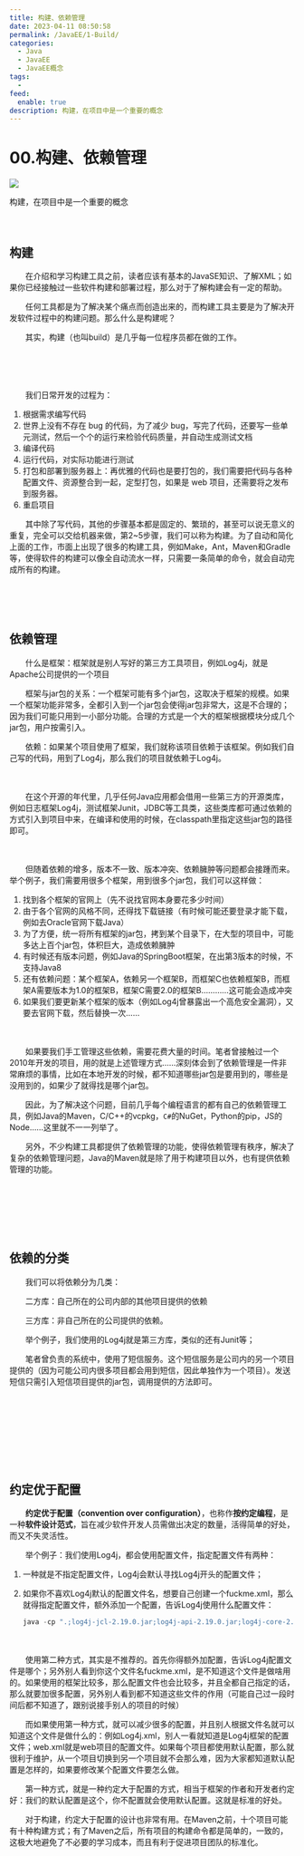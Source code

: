 ```yaml
---
title: 构建、依赖管理
date: 2023-04-11 08:50:58
permalink: /JavaEE/1-Build/
categories:
  - Java
  - JavaEE
  - JavaEE概念
tags:
  - 
feed:
  enable: true
description: 构建，在项目中是一个重要的概念
---
```




# 00.构建、依赖管理

![](https://image.peterjxl.com/blog/52-20230109075731-ak5wgu0.png)

构建，在项目中是一个重要的概念

<!-- more -->　　‍

## 构建

　　在介绍和学习构建工具之前，读者应该有基本的JavaSE知识、了解XML；如果你已经接触过一些软件构建和部署过程，那么对于了解构建会有一定的帮助。

　　任何工具都是为了解决某个痛点而创造出来的，而构建工具主要是为了解决开发软件过程中的构建问题。那么什么是构建呢？

　　其实，构建（也叫build）是几乎每一位程序员都在做的工作。

　　‍

　　‍

　　我们日常开发的过程为：

1. 根据需求编写代码
2. 世界上没有不存在 bug 的代码，为了减少 bug，写完了代码，还要写一些单元测试，然后一个个的运行来检验代码质量，并自动生成测试文档
3. 编译代码
4. 运行代码，对实际功能进行测试
5. 打包和部署到服务器上：再优雅的代码也是要打包的，我们需要把代码与各种配置文件、资源整合到一起，定型打包，如果是 web 项目，还需要将之发布到服务器。
6. 重启项目

　　其中除了写代码，其他的步骤基本都是固定的、繁琐的，甚至可以说无意义的重复，完全可以交给机器来做，第2~5步骤，我们可以称为构建。为了自动和简化上面的工作，市面上出现了很多的构建工具，例如Make，Ant，Maven和Gradle等，使得软件的构建可以像全自动流水一样，只需要一条简单的命令，就会自动完成所有的构建。

　　‍

　　‍

## 依赖管理

　　什么是框架：框架就是别人写好的第三方工具项目，例如Log4j，就是Apache公司提供的一个项目

　　框架与jar包的关系：一个框架可能有多个jar包，这取决于框架的规模。如果一个框架功能非常多，全都引入到一个jar包会使得jar包非常大，这是不合理的；因为我们可能只用到一小部分功能。合理的方式是一个大的框架根据模块分成几个jar包，用户按需引入。

　　依赖：如果某个项目使用了框架，我们就称该项目依赖于该框架。例如我们自己写的代码，用到了Log4j，那么我们的项目就依赖于Log4j。

　　‍

　　在这个开源的年代里，几乎任何Java应用都会借用一些第三方的开源类库，例如日志框架Log4j，测试框架Junit，JDBC等工具类，这些类库都可通过依赖的方式引入到项目中来，在编译和使用的时候，在classpath里指定这些jar包的路径即可。

　　‍

　　但随着依赖的增多，版本不一致、版本冲突、依赖臃肿等问题都会接踵而来。举个例子，我们需要用很多个框架，用到很多个jar包，我们可以这样做：

1. 找到各个框架的官网上（先不说找官网本身要花多少时间）
2. 由于各个官网的风格不同，还得找下载链接（有时候可能还要登录才能下载，例如去Oracle官网下载Java）
3. 为了方便，统一将所有框架的jar包，拷到某个目录下，在大型的项目中，可能多达上百个jar包，体积巨大，造成依赖臃肿
4. 有时候还有版本问题，例如Java的SpringBoot框架，在出第3版本的时候，不支持Java8
5. 还有依赖问题：某个框架A，依赖另一个框架B，而框架C也依赖框架B，而框架A需要版本为1.0的框架B，框架C需要2.0的框架B…………这可能会造成冲突
6. 如果我们要更新某个框架的版本（例如Log4j曾暴露出一个高危安全漏洞），又要去官网下载，然后替换一次……

　　‍

　　如果要我们手工管理这些依赖，需要花费大量的时间。笔者曾接触过一个2010年开发的项目，用的就是上述管理方式……深刻体会到了依赖管理是一件非常麻烦的事情，比如在本地开发的时候，都不知道哪些jar包是要用到的，哪些是没用到的，如果少了就得找是哪个jar包。

　　因此，为了解决这个问题，目前几乎每个编程语言的都有自己的依赖管理工具，例如Java的Maven，C/C++的vcpkg，`C#`​的NuGet，Python的pip，JS的Node……这里就不一一列举了。

　　另外，不少构建工具都提供了依赖管理的功能，使得依赖管理有秩序，解决了复杂的依赖管理问题，Java的Maven就是除了用于构建项目以外，也有提供依赖管理的功能。

　　‍

　　‍

　　‍

## 依赖的分类

　　我们可以将依赖分为几类：

　　二方库：自己所在的公司内部的其他项目提供的依赖

　　三方库：非自己所在的公司提供的依赖。

　　举个例子，我们使用的Log4j就是第三方库，类似的还有Junit等；

　　笔者曾负责的系统中，使用了短信服务。这个短信服务是公司内的另一个项目提供的（因为可能公司内很多项目都会用到短信，因此单独作为一个项目）。发送短信只需引入短信项目提供的jar包，调用提供的方法即可。

　　‍

　　‍

　　‍

　　‍

## **约定优于配置**

　　**约定优于配置（convention over configuration）**，也称作**按约定编程**，是一种**软件设计范式**，旨在减少软件开发人员需做出决定的数量，活得简单的好处，而又不失灵活性。

　　举个例子：我们使用Log4j，都会使用配置文件，指定配置文件有两种：

1. 一种就是不指定配置文件，Log4j会默认寻找Log4j开头的配置文件；
2. 如果你不喜欢Log4j默认的配置文件名，想要自己创建一个fuckme.xml，那么就得指定配置文件，额外添加一个配置，告诉Log4j使用什么配置文件：

    ```java
    java -cp ".;log4j-jcl-2.19.0.jar;log4j-api-2.19.0.jar;log4j-core-2.19.0.jar" -Dlog4j.configurationFile="fuckme.xml" HelloLog4j
    ```

　　‍

　　使用第二种方式，其实是不推荐的。首先你得额外加配置，告诉Log4j配置文件是哪个；另外别人看到你这个文件名fuckme.xml，是不知道这个文件是做啥用的。如果使用的框架比较多，那么配置文件也会比较多，并且全都自己指定的话，那么就要加很多配置，另外别人看到都不知道这些文件的作用（可能自己过一段时间后都不知道了，跟别说接手别人的项目的时候）

　　而如果使用第一种方式，就可以减少很多的配置，并且别人根据文件名就可以知道这个文件是做什么的：例如Log4j.xml，别人一看就知道是Log4j框架的配置文件；web.xml就是web项目的配置文件。如果每个项目都使用默认配置，那么就很利于维护，从一个项目切换到另一个项目就不会那么难，因为大家都知道默认配置是怎样的，如果要修改某个配置文件要怎么做。

　　第一种方式，就是一种约定大于配置的方式，相当于框架的作者和开发者约定好：我们的默认配置是这个，你不配置就会使用默认配置。这就是标准的好处。

　　对于构建，约定大于配置的设计也非常有用。在Maven之前，十个项目可能有十种构建方式；有了Maven之后，所有项目的构建命令都是简单的，一致的，这极大地避免了不必要的学习成本，而且有利于促进项目团队的标准化。

　　‍

　　‍
